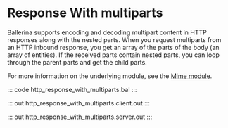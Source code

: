# Response With multiparts

Ballerina supports encoding and decoding multipart content in HTTP responses along with the nested parts.
When you request multiparts from an HTTP inbound response, you get an array of the parts of the body (an array of
entities). If the received parts contain nested parts, you can loop through the parent parts and get the child parts.

For more information on the underlying module, 
see the [Mime module](https://docs.central.ballerina.io/ballerina/mime/latest/).

::: code http_response_with_multiparts.bal :::

::: out http_response_with_multiparts.client.out :::

::: out http_response_with_multiparts.server.out :::